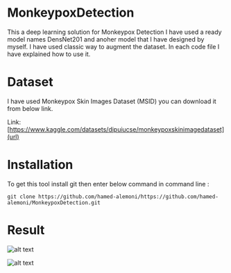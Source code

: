 # MonkeypoxDetection
This a deep learning solution for Monkeypox Detection I have used a ready model names DensNet201 and anoher model that I have designed by myself.
I have used classic way to augment the dataset.
In each code file I have explained how to use it.


# Dataset
I have used Monkeypox Skin Images Dataset (MSID) you can download it from below link.

Link: [https://www.kaggle.com/datasets/dipuiucse/monkeypoxskinimagedataset](url)

# Installation

To get this tool install git then enter below command in command line : 
```
git clone https://github.com/hamed-alemoni/https://github.com/hamed-alemoni/MonkeypoxDetection.git
```

# Result 

![alt text](https://github.com/hamed-alemoni/Monkeypox_detection/blob/main/results/confusion_matrix_densnet.png)

![alt text](https://github.com/hamed-alemoni/Monkeypox_detection/blob/main/results/confusion_matrix_mine.png)

